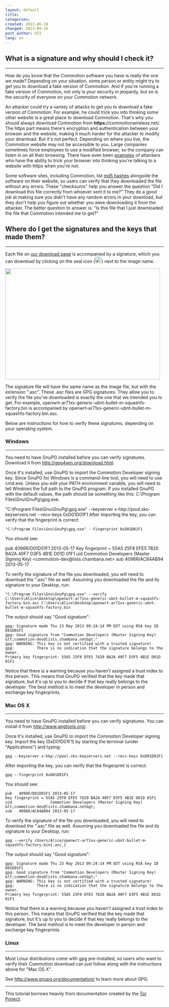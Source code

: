 ```yaml
---
layout: default
title: 
categories: 
created: 2013-06-10
changed: 2013-09-20
post_author: OTI
lang: en
---
```

 <h2>What is a signature and why should I check it?</h2>
 <hr>
 <p>How do you know that the Commotion software you have is really the one we made? Depending on your situation, some person or entity might try to get you to download a fake version of Commotion. And if you're running a fake version of Commotion, not only is your security in jeopardy, but so is the security of everyone on your Commotion network.</p>
 <p>An attacker could try a variety of attacks to get you to download a fake version of Commotion. For example, he could trick you into thinking some other website is a great place to download Commotion. That's why you should always download Commotion from <strong>https</strong>://commotionwireless.net/. The https part means there's encryption and authentication between your browser and the website, making it much harder for the attacker to modify your download. But it's not perfect. Depending on where you live, the Commotion website may not be accessible to you. Large companies sometimes force employees to use a modified browser, so the company can listen in on all their browsing. There have even been <a href="https://blog.torproject.org/blog/diginotar-debacle-and-what-you-should-do-about-it">examples</a> of attackers who have the ability to trick your browser into thinking you're talking to a website with https when you're not.</p>
 <p>Some software sites, including Commotion, list <a href="http://en.wikipedia.org/wiki/Cryptographic_hash_function">md5 hashes</a> alongside the software on their website, so users can verify that they downloaded the file without any errors. These "checksums" help you answer the question "Did I download this file correctly from whoever sent it to me?" They do a good job at making sure you didn't have any random errors in your download, but they don't help you figure out whether you were downloading it from the attacker. The better question to answer is: "Is this file that I just downloaded the file that Commotion intended me to get?"</p>
 <h2>Where do I get the signatures and the keys that made them?</h2>
 <hr>
 <p>Each file on <a href="https://commotionwireless.net/download">our download page</a> is accompanied by a signature, which you can download by clicking on the seal icon (<img alt="" src="/sites/commotionwireless.net/themes/kb/images/seal.png" style="height:20px; width:21px" />) next to the image name.</p>
 <p><img alt="" src="/files/sigs.png" style="height:352px; width:492px" /></p>
 <p>The signature file will have the same name as the image file, but with the extension ".asc". These .asc files are GPG signatures. They allow you to verify the file you've downloaded is exactly the one that we intended you to get. For example, openwrt-ar71xx-generic-ubnt-bullet-m-squashfs-factory.bin is accompanied by openwrt-ar71xx-generic-ubnt-bullet-m-squashfs-factory.bin.asc.</p>
 <p>Below are instructions for how to verify these signatures, depending on your operating system.</p>
 <h3>Windows</h3>
 <hr>
 <p>You need to have GnuPG installed before you can verify signatures. Download it from <a href="http://gpg4win.org/download.html">http://gpg4win.org/download.html</a>.</p>
 <p>Once it's installed, use GnuPG to import the Commotion Developer signing key. Since GnuPG for Windows is a command-line tool, you will need to use cmd.exe. Unless you edit your PATH environment variable, you will need to tell Windows the full path to the GnuPG program. If you installed GnuPG with the default values, the path should be something like this: C:\Program Files\Gnu\GnuPg\gpg.exe.</p>
	"C:\Program Files\Gnu\GnuPg\gpg.exe" --keyserver x-hkp://pool.sks-keyservers.net --recv-keys 0xD01D01F1
After importing the key, you can verify that the fingerprint is correct:</p>

	"C:\Program Files\Gnu\GnuPg\gpg.exe" --fingerprint 0xD01D01F1
 <p>You should see:</p>
	pub   4096R/D01D01F1 2013-05-17
	Key fingerprint = 55A5 25F8 EFE5 7820 BA2A 40F7 D3F5 4B1E D01D 01F1
	uid                  Commotion Developers (Master Signing Key) &lt;commotion-dev@lists.chambana.net&gt;
	sub   4096R/AC84AB94 2013-05-17
 <p>To verify the signature of the file you downloaded, you will need to download the ".asc" file as well. Assuming you downloaded the file and its signature to your Desktop, run:</p>

	"C:\Program Files\Gnu\GnuPg\gpg.exe" --verify C:\Users\Alice\Desktop\openwrt-ar71xx-generic-ubnt-bullet-m-squashfs-factory.bin.asc C:\Users\Alice\Desktop\openwrt-ar71xx-generic-ubnt-bullet-m-squashfs-factory.bin
 <p>The output should say "Good signature":</p>

	gpg: Signature made Thu 23 May 2013 09:24:14 PM EDT using RSA key ID D01D01F1
	gpg: Good signature from "Commotion Developers (Master Signing Key) &lt;commotion-dev@lists.chambana.net&gt;"
	gpg: WARNING: This key is not certified with a trusted signature!
	gpg:          There is no indication that the signature belongs to the owner.
	Primary key fingerprint: 55A5 25F8 EFE5 7820 BA2A 40F7 D3F5 4B1E D01D 01F1
 <p>Notice that there is a warning because you haven't assigned a trust index to this person. This means that GnuPG verified that the key made that signature, but it's up to you to decide if that key really belongs to the developer. The best method is to meet the developer in person and exchange key fingerprints.</p>
 <h3>Mac OS X</h3>
 <hr>
 <p>You need to have GnuPG installed before you can verify signatures. You can install it from <a href="http://www.gpgtools.org/">http://www.gpgtools.org/</a>.</p>
 <p>Once it's installed, use GnuPG to import the Commotion Developer signing key. Import the key (0xD01D01F1) by starting the terminal (under "Applications") and typing:</p>

	gpg --keyserver x-hkp://pool.sks-keyservers.net --recv-keys 0xD01D01F1
 <p>After importing the key, you can verify that the fingerprint is correct:</p>

	gpg --fingerprint 0xD01D01F1
 <p>You should see:</p>

	pub   4096R/D01D01F1 2013-05-17
	Key fingerprint = 55A5 25F8 EFE5 7820 BA2A 40F7 D3F5 4B1E D01D 01F1
	uid                 Commotion Developers (Master Signing Key) &lt;commotion-dev@lists.chambana.net&gt;
	sub   4096R/AC84AB94 2013-05-17
 <p>To verify the signature of the file you downloaded, you will need to download the ".asc" file as well. Assuming you downloaded the file and its signature to your Desktop, run:</p>

	gpg --verify /Users/Alice/openwrt-ar71xx-generic-ubnt-bullet-m-squashfs-factory.bin{.asc,}
 <p>The output should say "Good signature":</p>

	gpg: Signature made Thu 23 May 2013 09:24:14 PM EDT using RSA key ID D01D01F1
	gpg: Good signature from "Commotion Developers (Master Signing Key) &lt;commotion-dev@lists.chambana.net&gt;"
	gpg: WARNING: This key is not certified with a trusted signature!
	gpg:          There is no indication that the signature belongs to the owner.
	Primary key fingerprint: 55A5 25F8 EFE5 7820 BA2A 40F7 D3F5 4B1E D01D 01F1
 <p>Notice that there is a warning because you haven't assigned a trust index to this person. This means that GnuPG verified that the key made that signature, but it's up to you to decide if that key really belongs to the developer. The best method is to meet the developer in person and exchange key fingerprints.</p>
 <h3>Linux</h3>
 <hr>
 <p>Most Linux distributions come with gpg pre-installed, so users who want to verify their Commotion download can just follow along with the instructions above for "Mac OS X".</p>
 <p>See <a href="http://www.gnupg.org/documentation/">http://www.gnupg.org/documentation/</a> to learn more about GPG.</p>
 <hr>
<p>This tutorial borrows heavily from documentation created by the <a href="https://www.torproject.org/docs/verifying-signatures.html.en" target="_blank">Tor Project</a>.</p>

